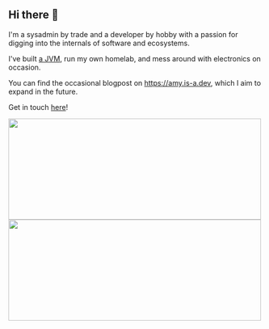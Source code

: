 ## Hi there 👋

I'm a sysadmin by trade and a developer by hobby with a passion for digging into the internals of software and ecosystems.

I've built [a JVM](https://github.com/nullishamy/kate), run my own homelab, and mess around with electronics on occasion.

You can find the occasional blogpost on https://amy.is-a.dev, which I aim to expand in the future.

Get in touch [here](mailto:contact@amyerskine.me)!

<a href="https://github.com/anuraghazra/github-readme-stats">
  <img height=200 width="500" align="center" src="https://github-readme-stats.vercel.app/api?username=nullishamy&show_icons=true&show=reviews&rank_icon=percentile&theme=catppuccin_mocha&custom_title=GitHub%20Stats&card_width=550" />
</a>

<a href="https://wakatime.com/@nullishamy">
  <img height=200 width="500" align="center" src="https://github-readme-stats.vercel.app/api/wakatime?username=nullishamy&layout=compact&langs_count=8&theme=catppuccin_mocha&custom_title=Wakatime%20Stats%20%28All%20time%29&card_width=550" />
</a>
